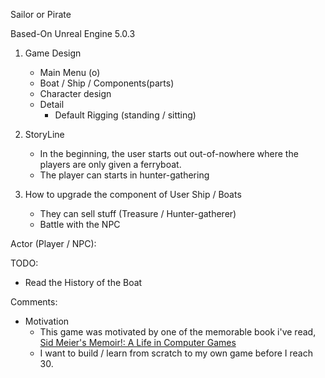 Sailor or Pirate

Based-On Unreal Engine 5.0.3
1. Game Design
   - Main Menu (o)
   - Boat / Ship / Components(parts)
   - Character design
   - Detail
      - Default Rigging (standing / sitting)

2. StoryLine
   - In the beginning, the user starts out out-of-nowhere where the players are only given a ferryboat.
   - The player can starts in hunter-gathering 
   
3. How to upgrade the component of User Ship / Boats
   - They can sell stuff (Treasure / Hunter-gatherer)
   - Battle with the NPC
   
Actor (Player / NPC):
   

TODO:
- Read the History of the Boat

Comments:
- Motivation
   - This game was motivated by one of the memorable book i've read, [Sid Meier's Memoir!: A Life in Computer Games](https://www.amazon.com/Sid-Meiers-Memoir-Computer-Games/dp/1324005874)
   - I want to build / learn from scratch to my own game before I reach 30.

